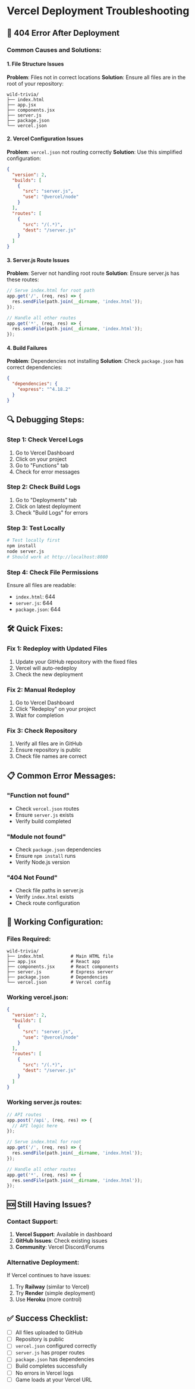 # Vercel Deployment Troubleshooting

## 🚨 404 Error After Deployment

### **Common Causes and Solutions:**

#### **1. File Structure Issues**
**Problem**: Files not in correct locations
**Solution**: Ensure all files are in the root of your repository:
```
wild-trivia/
├── index.html
├── app.jsx
├── components.jsx
├── server.js
├── package.json
└── vercel.json
```

#### **2. Vercel Configuration Issues**
**Problem**: `vercel.json` not routing correctly
**Solution**: Use this simplified configuration:
```json
{
  "version": 2,
  "builds": [
    {
      "src": "server.js",
      "use": "@vercel/node"
    }
  ],
  "routes": [
    {
      "src": "/(.*)",
      "dest": "/server.js"
    }
  ]
}
```

#### **3. Server.js Route Issues**
**Problem**: Server not handling root route
**Solution**: Ensure server.js has these routes:
```javascript
// Serve index.html for root path
app.get('/', (req, res) => {
  res.sendFile(path.join(__dirname, 'index.html'));
});

// Handle all other routes
app.get('*', (req, res) => {
  res.sendFile(path.join(__dirname, 'index.html'));
});
```

#### **4. Build Failures**
**Problem**: Dependencies not installing
**Solution**: Check `package.json` has correct dependencies:
```json
{
  "dependencies": {
    "express": "^4.18.2"
  }
}
```

## 🔍 **Debugging Steps:**

### **Step 1: Check Vercel Logs**
1. Go to Vercel Dashboard
2. Click on your project
3. Go to "Functions" tab
4. Check for error messages

### **Step 2: Check Build Logs**
1. Go to "Deployments" tab
2. Click on latest deployment
3. Check "Build Logs" for errors

### **Step 3: Test Locally**
```bash
# Test locally first
npm install
node server.js
# Should work at http://localhost:8080
```

### **Step 4: Check File Permissions**
Ensure all files are readable:
- `index.html`: 644
- `server.js`: 644
- `package.json`: 644

## 🛠️ **Quick Fixes:**

### **Fix 1: Redeploy with Updated Files**
1. Update your GitHub repository with the fixed files
2. Vercel will auto-redeploy
3. Check the new deployment

### **Fix 2: Manual Redeploy**
1. Go to Vercel Dashboard
2. Click "Redeploy" on your project
3. Wait for completion

### **Fix 3: Check Repository**
1. Verify all files are in GitHub
2. Ensure repository is public
3. Check file names are correct

## 📋 **Common Error Messages:**

### **"Function not found"**
- Check `vercel.json` routes
- Ensure `server.js` exists
- Verify build completed

### **"Module not found"**
- Check `package.json` dependencies
- Ensure `npm install` runs
- Verify Node.js version

### **"404 Not Found"**
- Check file paths in server.js
- Verify `index.html` exists
- Check route configuration

## 🎯 **Working Configuration:**

### **Files Required:**
```
wild-trivia/
├── index.html          # Main HTML file
├── app.jsx             # React app
├── components.jsx      # React components
├── server.js           # Express server
├── package.json        # Dependencies
└── vercel.json         # Vercel config
```

### **Working vercel.json:**
```json
{
  "version": 2,
  "builds": [
    {
      "src": "server.js",
      "use": "@vercel/node"
    }
  ],
  "routes": [
    {
      "src": "/(.*)",
      "dest": "/server.js"
    }
  ]
}
```

### **Working server.js routes:**
```javascript
// API routes
app.post('/api', (req, res) => {
  // API logic here
});

// Serve index.html for root
app.get('/', (req, res) => {
  res.sendFile(path.join(__dirname, 'index.html'));
});

// Handle all other routes
app.get('*', (req, res) => {
  res.sendFile(path.join(__dirname, 'index.html'));
});
```

## 🆘 **Still Having Issues?**

### **Contact Support:**
1. **Vercel Support**: Available in dashboard
2. **GitHub Issues**: Check existing issues
3. **Community**: Vercel Discord/Forums

### **Alternative Deployment:**
If Vercel continues to have issues:
1. Try **Railway** (similar to Vercel)
2. Try **Render** (simple deployment)
3. Use **Heroku** (more control)

## ✅ **Success Checklist:**

- [ ] All files uploaded to GitHub
- [ ] Repository is public
- [ ] `vercel.json` configured correctly
- [ ] `server.js` has proper routes
- [ ] `package.json` has dependencies
- [ ] Build completes successfully
- [ ] No errors in Vercel logs
- [ ] Game loads at your Vercel URL
